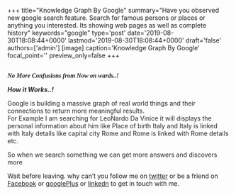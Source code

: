 +++
title="Knowledge Graph By Google"
summary="Have you observed new google search feature. Search for famous persons or places or anything you interested. Its showing web pages as well as complete history"
keywords="google"
type='post'
date='2019-08-30T18:08:44+0000'
lastmod='2019-08-30T18:08:44+0000'
draft='false'
authors=['admin']
[image]
caption='Knowledge Graph By Google'
focal_point=''
preview_only=false
+++
















<span style="font-family: Georgia, Times New Roman, serif;"><br>
<span style="background-color: white;"><b><i><span style="color: #222222;">No More Confusions from Now&nbsp;on wards..!</span></i></b></span></span>











<span style="background-color: white; background-position: initial initial; background-repeat: initial initial; color: #222222;"><b><i>How it Works..!</i></b></span>

<span style="background-color: white; background-position: initial initial; background-repeat: initial initial; color: #222222;">Google is building a massive graph of real world things and their connections to return more meaningful results.</span><br>
<span style="background-color: white; background-position: initial initial; background-repeat: initial initial; color: #222222;">For Example I am searching for LeoNardo Da Vinice it will displays the personal information about him like</span><span style="background-color: white;">&nbsp;</span><span style="background-color: white; background-position: initial initial; background-repeat: initial initial; color: #222222;">Place of birth Italy and Italy is linked with Italy details like capital city Rome and Rome is linked with Rome details etc.&nbsp;</span>

<span style="background-color: white; background-position: initial initial; background-repeat: initial initial; color: #222222;">So when we search something we can get more answers and discovers more</span>

















Wait before leaving.
why can’t you follow me on <a href="https://twitter.com/arungudelli" target="_blank">twitter</a> or be a friend on <a href="https://www.facebook.com/gudelliArun" target="_blank">Facebook</a> or <a href="https://plus.google.com/+ArunkumarGudelli" target="_blank">googlePlus</a> or <a href="https://www.linkedin.com/in/arungudelli/" target="_blank">linkedn</a> to get in touch with me.







